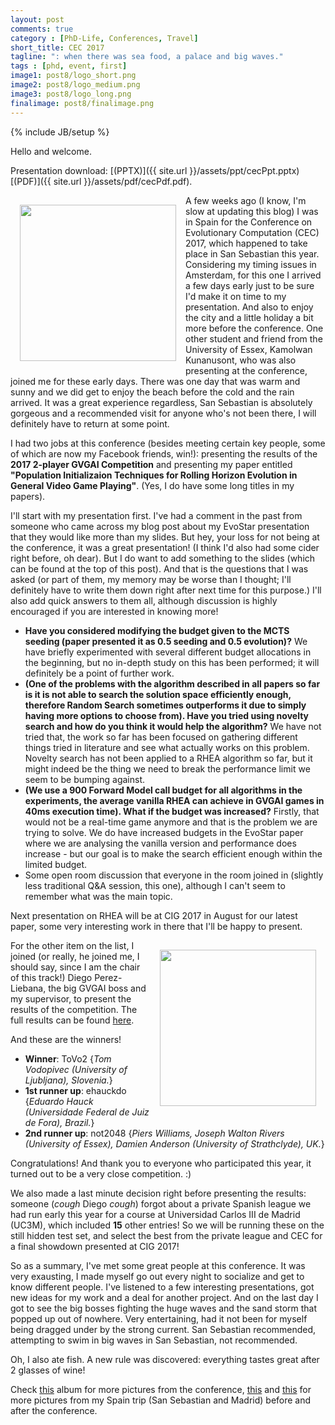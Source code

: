 ```yaml
---
layout: post
comments: true
category : [PhD-Life, Conferences, Travel]
short_title: CEC 2017
tagline: ": when there was sea food, a palace and big waves."
tags : [phd, event, first]
image1: post8/logo_short.png
image2: post8/logo_medium.png
image3: post8/logo_long.png
finalimage: post8/finalimage.png
---
```

{% include JB/setup %}

Hello and welcome. 

Presentation download: [(PPTX)]({{ site.url }}/assets/ppt/cecPpt.pptx) [(PDF)]({{ site.url }}/assets/pdf/cecPdf.pdf).

<img style="margin:15px;width:250px;float:left" src="{{ site.url }}/assets/images/post8/mepresentrh.png" />

A few weeks ago (I know, I'm slow at updating this blog) I was in Spain for the Conference on Evolutionary Computation (CEC) 2017, which happened to take place in San Sebastian this year. Considering my timing issues in Amsterdam, for this one I arrived a few days early just to be sure I'd make it on time to my presentation. And also to enjoy the city and a little holiday a bit more before the conference. One other student and friend from the University of Essex, Kamolwan Kunanusont, who was also presenting at the conference, joined me for these early days. There was one day that was warm and sunny and we did get to enjoy the beach before the cold and the rain arrived. It was a great experience regardless, San Sebastian is absolutely gorgeous and a recommended visit for anyone who's not been there, I will definitely have to return at some point.

I had two jobs at this conference (besides meeting certain key people, some of which are now my Facebook friends, win!): presenting the results of the **2017 2-player GVGAI Competition** and presenting my paper entitled **"Population Initializaion Techniques for Rolling Horizon Evolution in General Video Game Playing"**. (Yes, I do have some long titles in my papers).

I'll start with my presentation first. I've had a comment in the past from someone who came across my blog post about my EvoStar presentation that they would like more than my slides. But hey, your loss for not being at the conference, it was a great presentation! (I think I'd also had some cider right before, oh dear). But I do want to add something to the slides (which can be found at the top of this post). And that is the questions that I was asked (or part of them, my memory may be worse than I thought; I'll definitely have to write them down right after next time for this purpose.) I'll also add quick answers to them all, although discussion is highly encouraged if you are interested in knowing more!

- **Have you considered modifying the budget given to the MCTS seeding (paper presented it as 0.5 seeding and 0.5 evolution)?** We have briefly experimented with several different budget allocations in the beginning, but no in-depth study on this has been performed; it will definitely be a point of further work.
- **(One of the problems with the algorithm described in all papers so far is it is not able to search the solution space efficiently enough, therefore Random Search sometimes outperforms it due to simply having more options to choose from). Have you tried using novelty search and how do you think it would help the algorithm?** We have not tried that, the work so far has been focused on gathering different things tried in literature and see what actually works on this problem. Novelty search has not been applied to a RHEA algorithm so far, but it might indeed be the thing we need to break the performance limit we seem to be bumping against.
- **(We use a 900 Forward Model call budget for all algorithms in the experiments, the average vanilla RHEA can achieve in GVGAI games in 40ms execution time). What if the budget was increased?** Firstly, that would not be a real-time game anymore and that is the problem we are trying to solve. We do have increased budgets in the EvoStar paper where we are analysing the vanilla version and performance does increase - but our goal is to make the search efficient enough within the limited budget.
- Some open room discussion that everyone in the room joined in (slightly less traditional Q&A session, this one), although I can't seem to remember what was the main topic.

Next presentation on RHEA will be at CIG 2017 in August for our latest paper, some very interesting work in there that I'll be happy to present.

<img style="margin:15px;width:250px;float:right" src="{{ site.url }}/assets/images/post8/mepresentgvgai.png" />

For the other item on the list, I joined (or really, he joined me, I should say, since I am the chair of this track!) Diego Perez-Liebana, the big GVGAI boss and my supervisor, to present the results of the competition. The full results can be found [here](http://gvgai.net/gvg_rankings_conf_2p.php?rg=2006).

And these are the winners!

- **Winner**: ToVo2 {_Tom Vodopivec (University of Ljubljana), Slovenia._}
- **1st runner up**: ehauckdo  {_Eduardo Hauck (Universidade Federal de Juiz de Fora), Brazil._}
- **2nd runner up**: not2048 {_Piers Williams, Joseph Walton Rivers (University of Essex), Damien Anderson (University of Strathclyde), UK._}

Congratulations! And thank you to everyone who participated this year, it turned out to be a very close competition. :)

We also made a last minute decision right before presenting the results: someone (*cough* Diego *cough*) forgot about a private Spanish league we had run early this year for a course at Universidad Carlos III de Madrid (UC3M), which included **15** other entries! So we will be running these on the still hidden test set, and select the best from the private league and CEC for a final showdown presented at CIG 2017!

So as a summary, I've met some great people at this conference. It was very exausting, I made myself go out every night to socialize and get to know different people. I've listened to a few interesting presentations, got new ideas for my work and a deal for another project. And on the last day I got to see the big bosses fighting the huge waves and the sand storm that popped up out of nowhere. Very entertaining, had it not been for myself being dragged under by the strong current. San Sebastian recommended, attempting to swim in big waves in San Sebastian, not recommended.

Oh, I also ate fish. A new rule was discovered: everything tastes great after 2 glasses of wine!

Check [this](https://www.facebook.com/media/set/?set=a.1582491585118341.1073741834.100000725447762&type=1&l=bc504c657b) album for more pictures from the conference, [this](https://www.facebook.com/media/set/?set=a.1582496711784495.1073741835.100000725447762&type=1&l=ab7c83ba9a) and [this](https://www.facebook.com/media/set/?set=a.1582521538448679.1073741836.100000725447762&type=1&l=cea84079ca) for more pictures from my Spain trip (San Sebastian and Madrid) before and after the conference.

